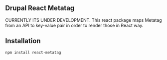 ## Drupal React Metatag 

CURRENTLY ITS UNDER DEVELOPMENT.
This react package maps Metatag from an API to key-value pair in order to render those in React way.

## Installation
```npm install react-metatag```
